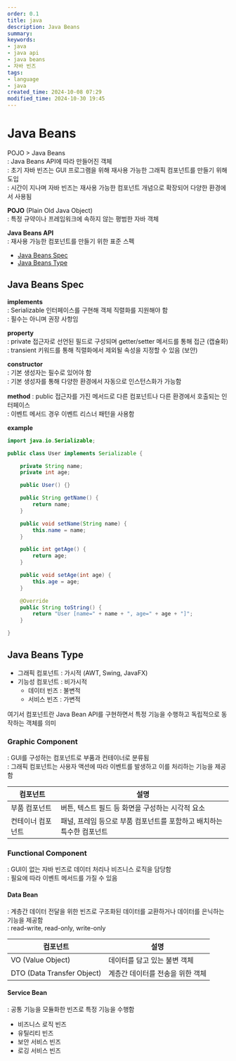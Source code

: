 ```yaml
---
order: 0.1
title: java
description: Java Beans
summary:
keywords:
- java
- java api
- java beans
- 자바 빈즈
tags:
- language
- java
created_time: 2024-10-08 07:29
modified_time: 2024-10-30 19:45
---
```


# Java Beans
POJO > Java Beans  
: Java Beans API에 따라 만들어진 객체  
: 초기 자바 빈즈는 GUI 프로그램을 위해 재사용 가능한 그래픽 컴포넌트를 만들기 위해 도입  
: 시간이 지나며 자바 빈즈는 재사용 가능한 컴포넌트 개념으로 확장되어 다양한 환경에서 사용됨  

**POJO** (Plain Old Java Object)  
: 특정 규약이나 프레임워크에 속하지 않는 평범한 자바 객체  

**Java Beans API**    
: 재사용 가능한 컴포넌트를 만들기 위한 표준 스펙  

- [Java Beans Spec](#java-beans-spec)
- [Java Beans Type](#java-beans-type) 



## Java Beans Spec

**implements**  
: Serializable 인터페이스를 구현해 객체 직렬화를 지원해야 함  
: 필수는 아니며 권장 사항임  

**property**  
: private 접근자로 선언된 필드로 구성되며 getter/setter 메서드를 통해 접근 (캡슐화)  
: transient 키워드를 통해 직렬화에서 제외될 속성을 지정할 수 있음 (보안)  

**constructor**  
: 기본 생성자는 필수로 있어야 함  
: 기본 생성자를 통해 다양한 환경에서 자동으로 인스턴스화가 가능함 

**method**
: public 접근자를 가진 메서드로 다른 컴포넌트나 다른 환경에서 호출되는 인터페이스   
: 이벤트 메서드 경우 이벤트 리스너 패턴을 사용함  


**example**
```java
import java.io.Serializable;

public class User implements Serializable {

    private String name;
    private int age;

    public User() {}

    public String getName() {
        return name;
    }

    public void setName(String name) {
        this.name = name;
    }

    public int getAge() {
        return age;
    }

    public void setAge(int age) {
        this.age = age;
    }

    @Override
    public String toString() {
        return "User [name=" + name + ", age=" + age + "]";
    }

}
```



## Java Beans Type

- 그래픽 컴포넌트 : 가시적 (AWT, Swing, JavaFX)
- 기능성 컴포넌트 : 비가시적
  - 데이터 빈즈 : 불변적
  - 서비스 빈즈 : 가변적

여기서 컴포넌트란 Java Bean API를 구현하면서 특정 기능을 수행하고 독립적으로 동작하는 객체를 의미



### Graphic Component
: GUI를 구성하는 컴포넌트로 부품과 컨테이너로 분류됨  
: 그래픽 컴포넌트는 사용자 액션에 따라 이벤트를 발생하고 이를 처리하는 기능을 제공함  

컴포넌트 | 설명
---|---
부품 컴포넌트 | 버튼, 텍스트 필드 등 화면을 구성하는 시각적 요소
컨테이너 컴포넌트 | 패널, 프레임 등으로 부품 컴포넌트를 포함하고 배치하는 특수한 컴포넌트



### Functional Component
: GUI이 없는 자바 빈즈로 데이터 처리나 비즈니스 로직을 담당함  
: 필요에 따라 이벤트 메서드를 가질 수 있음  


#### Data Bean   
: 계층간 데이터 전달을 위한 빈즈로 구조화된 데이터를 교환하거나 데이터를 은닉하는 기능을 제공함  
: read-write, read-only, write-only  

컴포넌트 | 설명
---|---
VO (Value Object) | 데이터를 담고 있는 불변 객체
DTO (Data Transfer Object) | 계층간 데이터를 전송을 위한 객체


#### Service Bean  
: 공통 기능을 모듈화한 빈즈로 특정 기능을 수행함  

- 비즈니스 로직 빈즈
- 유틸리티 빈즈
- 보안 서비스 빈즈
- 로깅 서비스 빈즈